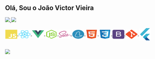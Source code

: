<h2>Olá, Sou o João Victor Vieira</h2>
<link rel="stylesheet" href="https://cdn.jsdelivr.net/gh/devicons/devicon@v2.12.0/devicon.min.css">
<div>
  <a href="https://github.com/Joaovictor144">
  <img height="180em" src="https://github-readme-stats.vercel.app/api?username=Joaovictor144&show_icons=true&theme=tokyonight&include_all_commits=true&count_private=true"/>
  <img height="180em" src="https://github-readme-stats.vercel.app/api/top-langs/?username=Joaovictor144&layout=compact&langs_count=7&theme=tokyonight"/>
</div>
  <div style="display: inline_block"><br>
  <img align="center" alt="Joao-Js" height="30" width="40" src="https://raw.githubusercontent.com/devicons/devicon/master/icons/javascript/javascript-plain.svg">
  <img align="center" alt="Joao-React" height="30" width="40" src="https://raw.githubusercontent.com/devicons/devicon/master/icons/react/react-original.svg">
  <img align="center" alt="Joao-vue" height="30" width="40" src="https://github.com/devicons/devicon/blob/master/icons/vuejs/vuejs-original.svg">
  <img align="center" alt="Joao-nd" height="30" width="40" src="https://github.com/devicons/devicon/blob/master/icons/nodejs/nodejs-original.svg">
  <img align="center" alt="Joao-sass" height="30" width="40" src="https://github.com/devicons/devicon/blob/master/icons/sass/sass-original.svg">
  <img align="center" alt="Joao-yarn" height="30" width="40" src="https://github.com/devicons/devicon/blob/master/icons/yarn/yarn-original.svg">
  <img align="center" alt="Joao-HTML" height="30" width="40" src="https://raw.githubusercontent.com/devicons/devicon/master/icons/html5/html5-original.svg">
  <img align="center" alt="Joao-CSS" height="30" width="40" src="https://raw.githubusercontent.com/devicons/devicon/master/icons/css3/css3-original.svg">
  <img align="center" alt="Joao-bt" height="30" width="40" src="https://github.com/devicons/devicon/blob/master/icons/bootstrap/bootstrap-plain.svg">
  <img align="center" alt="Joao-git" height="30" width="40" src="https://github.com/devicons/devicon/blob/master/icons/git/git-original.svg">
  <img align="center" alt="Joao-flutter height="30" width="40" src="https://github.com/devicons/devicon/blob/master/icons/flutter/flutter-original.svg">
   
   
</div>
  
  
  ##
  
  
<div>
   <a href="https://www.linkedin.com/in/jo%C3%A3o-victor-vieira-oliveira-433a6315b" target="_blank"><img src="https://img.shields.io/badge/-LinkedIn-%230077B5?style=for-the-badge&logo=linkedin&logoColor=white" target="_blank"></a>  
  
  
  
</div>
